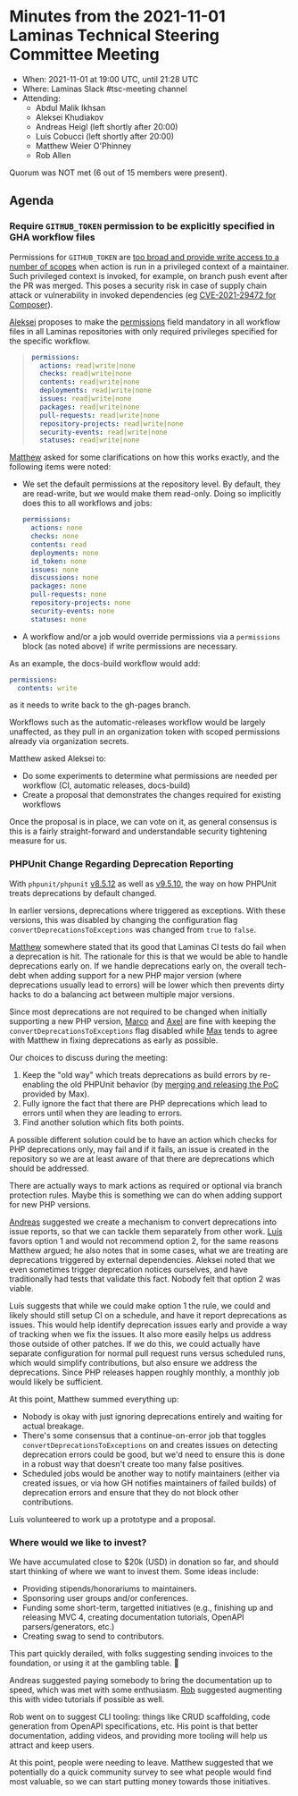 # Minutes from the 2021-11-01 Laminas Technical Steering Committee Meeting

- When: 2021-11-01 at 19:00 UTC, until 21:28 UTC
- Where: Laminas Slack #tsc-meeting channel
- Attending:
  - Abdul Malik Ikhsan
  - Aleksei Khudiakov
  - Andreas Heigl (left shortly after 20:00)
  - Luís Cobucci (left shortly after 20:00)
  - Matthew Weier O'Phinney
  - Rob Allen

Quorum was NOT met (6 out of 15 members were present).

## Agenda

### Require `GITHUB_TOKEN` permission to be explicitly specified in GHA workflow files

Permissions for `GITHUB_TOKEN` are [too broad and provide write access to a number of scopes](https://docs.github.com/en/actions/reference/authentication-in-a-workflow#permissions-for-the-github_token) when action is run in a privileged context of a maintainer.
Such privileged context is invoked, for example, on branch push event after the PR was merged.
This poses a security risk in case of supply chain attack or vulnerability in invoked dependencies (eg [CVE-2021-29472 for Composer](https://nvd.nist.gov/vuln/detail/CVE-2021-29472)).

[Aleksei](https://github.com/Xerkus) proposes to make the [permissions](https://docs.github.com/en/actions/reference/workflow-syntax-for-github-actions#permissions) field mandatory in all workflow files in all Laminas repositories with only required privileges specified for the specific workflow.

> ```yaml
> permissions:
>   actions: read|write|none
>   checks: read|write|none
>   contents: read|write|none
>   deployments: read|write|none
>   issues: read|write|none
>   packages: read|write|none
>   pull-requests: read|write|none
>   repository-projects: read|write|none
>   security-events: read|write|none
>   statuses: read|write|none
> ```

[Matthew](https://github.com/weierophinney) asked for some clarifications on how this works exactly, and the following items were noted:

- We set the default permissions at the repository level.
  By default, they are read-write, but we would make them read-only.
  Doing so implicitly does this to all workflows and jobs:

  ```yaml
  permissions:
    actions: none
    checks: none
    contents: read
    deployments: none
    id_token: none
    issues: none
    discussions: none
    packages: none
    pull-requests: none
    repository-projects: none
    security-events: none
    statuses: none
  ```

- A workflow and/or a job would override permissions via a `permissions` block (as noted above) if write permissions are necessary.

As an example, the docs-build workflow would add:

```yaml
permissions:
  contents: write
```

as it needs to write back to the gh-pages branch.

Workflows such as the automatic-releases workflow would be largely unaffected, as they pull in an organization token with scoped permissions already via organization secrets.

Matthew asked Aleksei to:

- Do some experiments to determine what permissions are needed per workflow (CI, automatic releases, docs-build)
- Create a proposal that demonstrates the changes required for existing workflows

Once the proposal is in place, we can vote on it, as general consensus is this is a fairly straight-forward and understandable security tightening measure for us.

### PHPUnit Change Regarding Deprecation Reporting

With `phpunit/phpunit` [v8.5.12](https://github.com/sebastianbergmann/phpunit/blob/c814a05837f2edb0d1471d6e3f4ab3501ca3899a/ChangeLog-8.5.md#8521---2021-09-25) as well as [v9.5.10](https://github.com/sebastianbergmann/phpunit/blob/c814a05837f2edb0d1471d6e3f4ab3501ca3899a/ChangeLog-9.5.md#9510---2021-09-25), the way on how PHPUnit treats deprecations by default changed.

In earlier versions, deprecations where triggered as exceptions.
With these versions, this was disabled by changing the configuration flag `convertDeprecationsToExceptions` was changed from `true` to `false`.

[Matthew](https://github.com/weierophinney) somewhere stated that its good that Laminas CI tests do fail when a deprecation is hit.
The rationale for this is that we would be able to handle deprecations early on.
If we handle deprecations early on, the overall tech-debt when adding support for a new PHP major version (where deprecations usually lead to errors) will be lower which then prevents dirty hacks to do a balancing act between multiple major versions.

Since most deprecations are not required to be changed when initially supporting a new PHP version, [Marco](https://github.com/Ocramius) and [Axel](https://github.com/tux-rampage) are fine with keeping the `convertDeprecationsToExceptions` flag disabled while [Max](https://github.com/boesing) tends to agree with Matthew in fixing deprecations as early as possible.

Our choices to discuss during the meeting:

1. Keep the "old way" which treats deprecations as build errors by re-enabling the old PHPUnit behavior (by [merging and releasing the PoC](https://github.com/laminas/laminas-continuous-integration-action/pull/54) provided by Max).
2. Fully ignore the fact that there are PHP deprecations which lead to errors until when they are leading to errors.
3. Find another solution which fits both points.

A possible different solution could be to have an action which checks for PHP deprecations only, may fail and if it fails, an issue is created in the repository so we are at least aware of that there are deprecations which should be addressed.

There are actually ways to mark actions as required or optional via branch protection rules.
Maybe this is something we can do when adding support for new PHP versions.

[Andreas](https://github.com/heiglandreas) suggested we create a mechanism to convert deprecations into issue reports, so that we can tackle them separately from other work.
[Luís](https://github.com/lcobucci) favors option 1 and would not recommend option 2, for the same reasons Matthew argued; he also notes that in some cases, what we are treating are deprecations triggered by external dependencies.
Aleksei noted that we even sometimes trigger deprecation notices ourselves, and have traditionally had tests that validate this fact. Nobody felt that option 2 was viable.

Luís suggests that while we could make option 1 the rule, we could and likely should still setup CI on a schedule, and have it report deprecations as issues.
This would help identify deprecation issues early and provide a way of tracking when we fix the issues.
It also more easily helps us address those outside of other patches.
If we do this, we could actually have separate configuration for normal pull request runs versus scheduled runs, which would simplify contributions, but also ensure we address the deprecations.
Since PHP releases happen roughly monthly, a monthly job would likely be sufficient.

At this point, Matthew summed everything up:

- Nobody is okay with just ignoring deprecations entirely and waiting for actual breakage.
- There's some consensus that a continue-on-error job that toggles `convertDeprecationsToExceptions` on and creates issues on detecting deprecation errors could be good, but we'd need to ensure this is done in a robust way that doesn't create too many false positives.
- Scheduled jobs would be another way to notify maintainers (either via created issues, or via how GH notifies maintainers of failed builds) of deprecation errors and ensure that they do not block other contributions.

Luís volunteered to work up a prototype and a proposal.

### Where would we like to invest?

We have accumulated close to $20k (USD) in donation so far, and should start thinking of where we want to invest them.
Some ideas include:

- Providing stipends/honorariums to maintainers.
- Sponsoring user groups and/or conferences.
- Funding some short-term, targetted initiatives (e.g., finishing up and releasing MVC 4, creating documentation tutorials, OpenAPI parsers/generators, etc.)
- Creating swag to send to contributors.

This part quickly derailed, with folks suggesting sending invoices to the foundation, or using it at the gambling table. :rofl:

Andreas suggested paying somebody to bring the documentation up to speed, which was met with some enthusiasm.
[Rob](https://github.com/Akrabat) suggested augmenting this with video tutorials if possible as well.

Rob went on to suggest CLI tooling: things like CRUD scaffolding, code generation from OpenAPI specifications, etc.
His point is that better documentation, adding videos, and providing more tooling will help us attract and keep users.

At this point, people were needing to leave.
Matthew suggested that we potentially do a quick community survey to see what people would find most valuable, so we can start putting money towards those initiatives.
